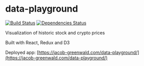 # data-playground

[![Build Status](https://travis-ci.org/jacobg1/data-playground.svg?branch=master)](https://travis-ci.org/jacobg1/data-playground.svg?branch=master)
[![Dependencies Status](https://david-dm.org/jacobg1/data-playground.svg)](https://david-dm.org/jacobg1/data-playground.svg)

Visualization of historic stock and crypto prices

Built with React, Redux and D3

Deployed app: [https://jacob-greenwald.com/data-playground/](https://jacob-greenwald.com/data-playground/)
